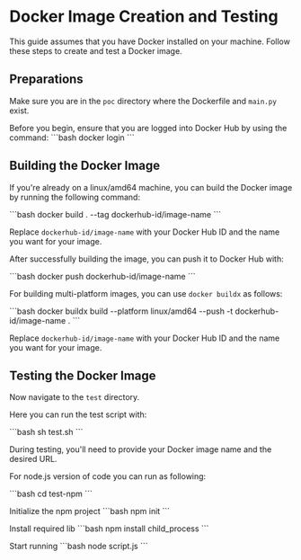 # Docker Image Creation and Testing

This guide assumes that you have Docker installed on your machine. Follow these steps to create and test a Docker image.

## Preparations

Make sure you are in the `poc` directory where the Dockerfile and `main.py` exist. 

Before you begin, ensure that you are logged into Docker Hub by using the command:
\`\`\`bash
docker login
\`\`\`

## Building the Docker Image

If you're already on a linux/amd64 machine, you can build the Docker image by running the following command:

\`\`\`bash
docker build . --tag dockerhub-id/image-name
\`\`\`

Replace `dockerhub-id/image-name` with your Docker Hub ID and the name you want for your image.

After successfully building the image, you can push it to Docker Hub with:

\`\`\`bash
docker push dockerhub-id/image-name
\`\`\`

For building multi-platform images, you can use `docker buildx` as follows:

\`\`\`bash
docker buildx build --platform linux/amd64 --push -t dockerhub-id/image-name .
\`\`\`

Replace `dockerhub-id/image-name` with your Docker Hub ID and the name you want for your image.

## Testing the Docker Image

Now navigate to the `test` directory. 

Here you can run the test script with:

\`\`\`bash
sh test.sh
\`\`\`

During testing, you'll need to provide your Docker image name and the desired URL.



For node.js version of code you can run as following:

\`\`\`bash
cd test-npm
\`\`\`


Initialize the npm project
\`\`\`bash
npm init
\`\`\`

Install required lib
\`\`\`bash
npm install child_process
\`\`\`

Start running
\`\`\`bash
node script.js
\`\`\`


